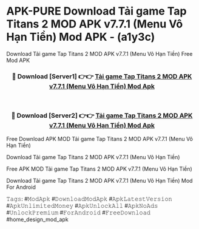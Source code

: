# APK-PURE Download Tải game Tap Titans 2 MOD APK v7.7.1 (Menu Vô Hạn Tiền) Mod APK - (a1y3c)
Download Tải game Tap Titans 2 MOD APK v7.7.1 (Menu Vô Hạn Tiền) Free Mod APK

<div align="center">
<h3>🔴 Download [Server1] 👉👉 <a href="https://apk-comot.site?title=Tải_game_Tap_Titans_2_MOD_APK_v7.7.1_(Menu_Vô_Hạn_Tiền)">Tải game Tap Titans 2 MOD APK v7.7.1 (Menu Vô Hạn Tiền) Mod Apk</a></h3><br>

<h3>🔴 Download [Server2] 👉👉 <a href="https://apk-comot.site?title=Tải_game_Tap_Titans_2_MOD_APK_v7.7.1_(Menu_Vô_Hạn_Tiền)">Tải game Tap Titans 2 MOD APK v7.7.1 (Menu Vô Hạn Tiền) Mod Apk</a></h3>
</div>


Free Download APK MOD Tải game Tap Titans 2 MOD APK v7.7.1 (Menu Vô Hạn Tiền)

Download Tải game Tap Titans 2 MOD APK v7.7.1 (Menu Vô Hạn Tiền) 

Free APK MOD Tải game Tap Titans 2 MOD APK v7.7.1 (Menu Vô Hạn Tiền) 

Download Tải game Tap Titans 2 MOD APK v7.7.1 (Menu Vô Hạn Tiền) Mod For Android

𝚃𝚊𝚐𝚜: #𝙼𝚘𝚍𝙰𝚙𝚔 #𝙳𝚘𝚠𝚗𝚕𝚘𝚊𝚍𝙼𝚘𝚍𝙰𝚙𝚔 #𝙰𝚙𝚔𝙻𝚊𝚝𝚎𝚜𝚝𝚅𝚎𝚛𝚜𝚒𝚘𝚗 #𝙰𝚙𝚔𝚄𝚗𝚕𝚒𝚖𝚒𝚝𝚎𝚍𝙼𝚘𝚗𝚎𝚢 #𝙰𝚙𝚔𝚄𝚗𝚕𝚘𝚌𝚔𝙰𝚕𝚕 #𝙰𝚙𝚔𝙽𝚘𝙰𝚍𝚜 #𝚄𝚗𝚕𝚘𝚌𝚔𝙿𝚛𝚎𝚖𝚒𝚞𝚖 #𝙵𝚘𝚛𝙰𝚗𝚍𝚛𝚘𝚒𝚍 #𝙵𝚛𝚎𝚎𝙳𝚘𝚠𝚗𝚕𝚘𝚊𝚍 #home_design_mod_apk